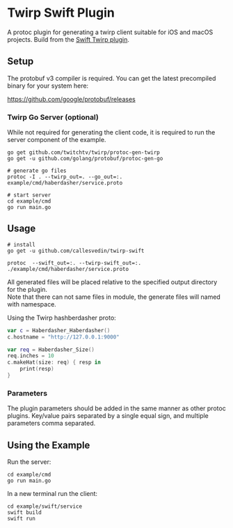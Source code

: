 # Twirp Swift Plugin

A protoc plugin for generating a twirp client suitable for iOS and macOS projects. Build from the [Swift Twirp plugin](https://github.com/CrazyHulk/protoc-gen-swiftwirp).

## Setup

The protobuf v3 compiler is required. You can get the latest precompiled binary for your system here:

https://github.com/google/protobuf/releases

### Twirp Go Server (optional)

While not required for generating the client code, it is required to run the server component of the example.

    go get github.com/twitchtv/twirp/protoc-gen-twirp
    go get -u github.com/golang/protobuf/protoc-gen-go

    # generate go files
    protoc -I . --twirp_out=. --go_out=:. example/cmd/haberdasher/service.proto

    # start server
    cd example/cmd
    go run main.go
 
## Usage

    # install 
    go get -u github.com/callesvedin/twirp-swift
    
    protoc  --swift_out=:. --twirp-swift_out=:. ./example/cmd/haberdasher/service.proto
    
All generated files will be placed relative to the specified output directory for the plugin.  
Note that there can not same files in module, the generate files will named with namespace.

Using the Twirp hashberdasher proto:
    
```swift
var c = Haberdasher_Haberdasher()
c.hostname = "http://127.0.0.1:9000"

var req = Haberdasher_Size()
req.inches = 10
c.makeHat(size: req) { resp in
    print(resp)
}
```
    
### Parameters

The plugin parameters should be added in the same manner as other protoc plugins. 
Key/value pairs separated by a single equal sign, and multiple parameters comma separated.

## Using the Example

Run the server:

    cd example/cmd
    go run main.go
     
In a new terminal run the client:
 
    cd example/swift/service
    swift build
    swift run
